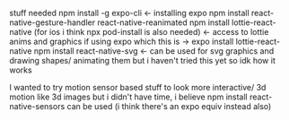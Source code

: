 stuff needed 
npm install -g expo-cli <- installing expo
npm install react-native-gesture-handler react-native-reanimated
npm install lottie-react-native (for ios i think npx pod-install is also needed) <- access to lottie anims and graphics
if using expo which this is -> expo install lottie-react-native
npm install react-native-svg <- can be used for svg graphics and drawing shapes/ animating them but i haven't tried this yet so idk how it works

I wanted to try motion sensor based stuff to look more interactive/ 3d motion like 3d images but i didn't have time, i believe npm install react-native-sensors can be used (i think there's an expo equiv instead also)